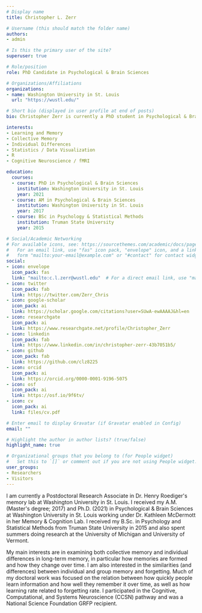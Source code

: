 ```yaml
---
# Display name
title: Christopher L. Zerr

# Username (this should match the folder name)
authors:
- admin

# Is this the primary user of the site?
superuser: true

# Role/position
role: PhD Candidate in Psychological & Brain Sciences

# Organizations/Affiliations
organizations:
- name: Washington University in St. Louis
  url: "https://wustl.edu/"

# Short bio (displayed in user profile at end of posts)
bio: Christopher Zerr is currently a PhD student in Psychological & Brain Sciences at Washington University in St. Louis.

interests:
- Learning and Memory
- Collective Memory
- Individual Differences
- Statistics / Data Visualization
- R
- Cognitive Neuroscience / fMRI

education:
  courses:
  - course: PhD in Psychological & Brain Sciences
    institution: Washington University in St. Louis
    year: 2021
  - course: AM in Psychological & Brain Sciences
    institution: Washington University in St. Louis
    year: 2017
  - course: BSc in Psychology & Statistical Methods
    institution: Truman State University
    year: 2015

# Social/Academic Networking
# For available icons, see: https://sourcethemes.com/academic/docs/page-builder/#icons
#   For an email link, use "fas" icon pack, "envelope" icon, and a link in the
#   form "mailto:your-email@example.com" or "#contact" for contact widget.
social:
- icon: envelope
  icon_pack: fas
  link: "mailto:c.l.zerr@wustl.edu"  # For a direct email link, use "mailto:test@example.org".
- icon: twitter
  icon_pack: fab
  link: https://twitter.com/Zerr_Chris
- icon: google-scholar
  icon_pack: ai
  link: https://scholar.google.com/citations?user=SUwA-ewAAAAJ&hl=en
- icon: researchgate
  icon_pack: ai
  link: https://www.researchgate.net/profile/Christopher_Zerr
- icon: linkedin
  icon_pack: fab
  link: https://www.linkedin.com/in/christopher-zerr-43b7051b5/ 
- icon: github
  icon_pack: fab
  link: https://github.com/clz8225
- icon: orcid
  icon_pack: ai
  link: https://orcid.org/0000-0001-9196-5075
- icon: osf
  icon_pack: ai
  link: https://osf.io/9f6tv/
- icon: cv
  icon_pack: ai
  link: files/cv.pdf

# Enter email to display Gravatar (if Gravatar enabled in Config)
email: ""

# Highlight the author in author lists? (true/false)
highlight_name: true

# Organizational groups that you belong to (for People widget)
#   Set this to `[]` or comment out if you are not using People widget.
user_groups:
- Researchers
- Visitors
---
```


I am currently a Postdoctoral Research Associate in Dr. Henry Roediger's memory lab at Washington University in St. Louis. I received my A.M. (Master's degree; 2017) and Ph.D. (2021) in Psychological & Brain Sciences at Washington University in St. Louis working under Dr. Kathleen McDermott in her Memory & Cognition Lab. I received my B.Sc. in Psychology and Statistical Methods from Truman State University in 2015 and also spent summers doing research at the University of Michigan and University of Vermont.

My main interests are in examining both collective memory and individual differences in long-term memory, in particular how memories are formed and how they change over time. I am also interested in the similarities (and differences) between individual and group memory and forgetting. Much of my doctoral work was focused on the relation between how quickly people learn information and how well they remember it over time, as well as how learning rate related to forgetting rate. I participated in the Cognitive, Computational, and Systems Neuroscience (CCSN) pathway and was a National Science Foundation GRFP recipient.
